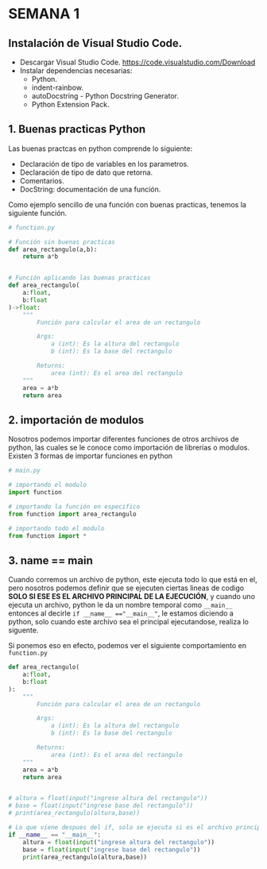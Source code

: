 # SEMANA 1

## Instalación de Visual Studio Code.
- Descargar Visual Studio Code. https://code.visualstudio.com/Download
- Instalar dependencias necesarias:
    - Python.
    - indent-rainbow.
    - autoDocstring - Python Docstring Generator.
    - Python Extension Pack.


## 1. Buenas practicas Python
Las buenas practcas en python comprende lo siguiente:
- Declaración de tipo de variables en los parametros.
- Declaración de tipo de dato que retorna.
- Comentarios.
- DocString: documentación de una función.

Como ejemplo sencillo de una función con buenas practicas, tenemos la siguiente función.
````python
# function.py

# Función sin buenas practicas
def area_rectangulo(a,b):
    return a*b


# Función aplicando las buenas practicas
def area_rectangulo(
    a:float,
    b:float
)->float:
    """
        Función para calcular el area de un rectangulo

        Args:
            a (int): Es la altura del rectangulo
            b (int): Es la base del rectangulo

        Returns:
            area (int): Es el area del rectangulo
    """
    area = a*b
    return area
````

## 2. importación de modulos
Nosotros podemos importar diferentes funciones de otros archivos de python, las cuales se le conoce como importación de librerias o modulos.
Existen 3 formas de importar funciones en python 
````python
# main.py

# importando el modulo
import function

# importando la función en especifico
from function import area_rectangulo

# importando todo el modulo
from function import *

````

## 3. name == main
Cuando corremos un archivo de python, este ejecuta todo lo que está en el, pero nosotros podemos definir que se ejecuten ciertas lineas de codigo **SOLO SI ESE ES EL ARCHIVO PRINCIPAL DE LA EJECUCIÓN**, y cuando uno ejecuta un archivo, python le da un nombre temporal como ````__main__```` entonces al decirle ````if __name__ =="__main__"````, le estamos diciendo a python, solo cuando este archivo sea el principal ejecutandose, realiza lo siguente.

Si ponemos eso en efecto, podemos ver el siguiente comportamiento en ````function.py````

````python
def area_rectangulo(
    a:float,
    b:float
):
    """
        Función para calcular el area de un rectangulo

        Args:
            a (int): Es la altura del rectangulo
            b (int): Es la base del rectangulo

        Returns:
            area (int): Es el area del rectangulo
    """
    area = a*b
    return area


# altura = float(input("ingrese altura del rectangulo"))
# base = float(input("ingrese base del rectangulo"))
# print(area_rectangulo(altura,base))

# Lo que viene despues del if, solo se ejecuta si es el archivo principal de ejecución
if __name__ == "__main__":
    altura = float(input("ingrese altura del rectangulo"))
    base = float(input("ingrese base del rectangulo"))
    print(area_rectangulo(altura,base))

````
